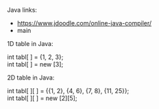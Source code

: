 Java links:
* https://www.jdoodle.com/online-java-compiler/
* main
  
  
 1D table in Java:  
  
  int tabl[ ] = {1, 2, 3};  
  int tabl[ ] = new [3];  

 2D table in Java:  
 
  int tabl[ ][ ] = {{1, 2}, {4, 6}, {7, 8}, {11, 25}};  
  int tabl[ ][ ] = new [2][5];  

